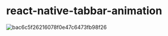 # react-native-tabbar-animation


![bac6c5f26216078f0e47c6473fb98f26](https://user-images.githubusercontent.com/58740404/103261045-e8a8b200-49da-11eb-84de-296413e83796.gif)
